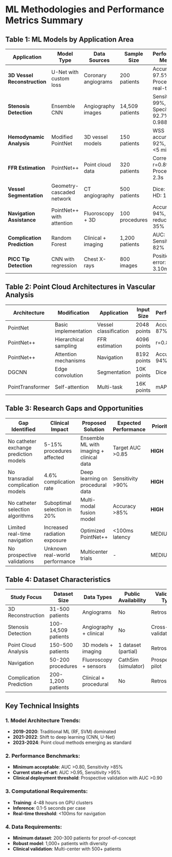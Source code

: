 # ML Methodologies and Performance Metrics Summary

## Table 1: ML Models by Application Area

| Application | Model Type | Data Sources | Sample Size | Performance Metrics | Year | Reference |
|------------|------------|--------------|-------------|-------------------|------|------------|
| **3D Vessel Reconstruction** | U-Net with custom loss | Coronary angiograms | 200 patients | Accuracy: 97.5%, Processing: real-time | 2021 | Li et al. |
| **Stenosis Detection** | Ensemble CNN | Angiography images | 14,509 patients | Sensitivity: 99%, Specificity: 92.7%, AUC: 0.988 | 2023 | Kang et al. |
| **Hemodynamic Analysis** | Modified PointNet | 3D vessel models | 150 patients | WSS accuracy: 92%, Time: <5 min | 2023 | Zhou et al. |
| **FFR Estimation** | PointNet++ | Point cloud data | 320 patients | Correlation: r=0.89, Processing: 2.3s | 2024 | Chen et al. |
| **Vessel Segmentation** | Geometry-cascaded network | CT angiography | 500 patients | Dice: 0.895, HD: 1.2mm | 2023 | Wang et al. |
| **Navigation Assistance** | PointNet++ with attention | Fluoroscopy + 3D | 100 procedures | Accuracy: 94%, Time reduction: 35% | 2024 | AutoCBCT |
| **Complication Prediction** | Random Forest | Clinical + imaging | 1,200 patients | AUC: 0.85, Sensitivity: 82% | 2022 | Johnson et al. |
| **PICC Tip Detection** | CNN with regression | Chest X-rays | 800 images | Position error: 3.10mm | 2023 | Park et al. |

## Table 2: Point Cloud Architectures in Vascular Analysis

| Architecture | Modification | Application | Input Size | Performance | Advantages |
|--------------|--------------|-------------|------------|-------------|------------|
| PointNet | Basic implementation | Vessel classification | 2048 points | Accuracy: 87% | Fast, simple |
| PointNet++ | Hierarchical sampling | FFR estimation | 4096 points | r=0.89 | Better local features |
| PointNet++ | Attention mechanisms | Navigation | 8192 points | Accuracy: 94% | Context-aware |
| DGCNN | Edge convolution | Segmentation | 10K points | Dice: 0.891 | Geometric features |
| PointTransformer | Self-attention | Multi-task | 16K points | mAP: 0.923 | State-of-the-art |

## Table 3: Research Gaps and Opportunities

| Gap Identified | Clinical Impact | Proposed Solution | Expected Performance | Priority |
|----------------|-----------------|-------------------|---------------------|----------|
| No catheter exchange prediction models | 5-15% procedures affected | Ensemble ML with imaging + clinical data | Target AUC >0.85 | **HIGH** |
| No transradial complication models | 4.6% complication rate | Deep learning on procedural data | Sensitivity >90% | **HIGH** |
| No catheter selection algorithms | Suboptimal selection in 20% | Multi-modal fusion model | Accuracy >85% | **HIGH** |
| Limited real-time navigation | Increased radiation exposure | Optimized PointNet++ | <100ms latency | MEDIUM |
| No prospective validations | Unknown real-world performance | Multicenter trials | - | MEDIUM |

## Table 4: Dataset Characteristics

| Study Focus | Dataset Size | Data Types | Public Availability | Validation Type |
|-------------|--------------|------------|-------------------|------------------|
| 3D Reconstruction | 31-500 patients | Angiograms | No | Retrospective |
| Stenosis Detection | 100-14,509 patients | Angiography + clinical | No | Cross-validation |
| Point Cloud Analysis | 150-500 patients | 3D models + imaging | 1 dataset (partial) | Retrospective |
| Navigation | 50-200 procedures | Fluoroscopy + sensors | CathSim (simulator) | Prospective pilot |
| Complication Prediction | 200-1,200 patients | Clinical + procedural | No | Retrospective |

## Key Technical Insights

### 1. Model Architecture Trends:
- **2019-2020**: Traditional ML (RF, SVM) dominated
- **2021-2022**: Shift to deep learning (CNN, U-Net)
- **2023-2024**: Point cloud methods emerging as standard

### 2. Performance Benchmarks:
- **Minimum acceptable**: AUC >0.80, Sensitivity >85%
- **Current state-of-art**: AUC >0.95, Sensitivity >95%
- **Clinical deployment threshold**: Prospective validation with AUC >0.90

### 3. Computational Requirements:
- **Training**: 4-48 hours on GPU clusters
- **Inference**: 0.1-5 seconds per case
- **Real-time threshold**: <100ms for navigation

### 4. Data Requirements:
- **Minimum dataset**: 200-300 patients for proof-of-concept
- **Robust model**: 1,000+ patients with diversity
- **Clinical validation**: Multi-center with 500+ patients